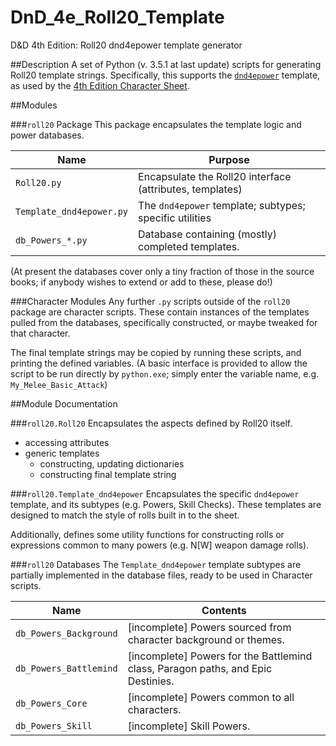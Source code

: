 # DnD_4e_Roll20_Template
D&amp;D 4th Edition: Roll20 dnd4epower template generator

##Description
A set of Python (v. 3.5.1 at last update) scripts for generating Roll20 template strings.
Specifically, this supports the [`dnd4epower`][link-template] template, as used by the [4th Edition Character Sheet][link-sheet].

[link-sheet]:https://wiki.roll20.net/DnD4e_Character_Sheet
[link-template]:https://wiki.roll20.net/DnD4e_Character_Sheet#Roll_Template

##Modules

###`roll20` Package
This package encapsulates the template logic and power databases.

| Name          | Purpose       |
| ------------- | ------------- |
| `Roll20.py`   | Encapsulate the Roll20 interface (attributes, templates)
| `Template_dnd4epower.py` | The `dnd4epower` template; subtypes; specific utilities
| `db_Powers_*.py` | Database containing (mostly) completed templates.

(At present the databases cover only a tiny fraction of those in the source books; if anybody wishes to extend or add to these, please do!)

###Character Modules
Any further `.py` scripts outside of the `roll20` package are character scripts.
These contain instances of the templates pulled from the databases, specifically constructed, or maybe tweaked for that character.

The final template strings may be copied by running these scripts, and printing the defined variables.
(A basic interface is provided to allow the script to be run directly by `python.exe`; simply enter the variable name, e.g. `My_Melee_Basic_Attack`)

##Module Documentation

###`roll20.Roll20`
Encapsulates the aspects defined by Roll20 itself.
+ accessing attributes
+ generic templates
  - constructing, updating dictionaries
  - constructing final template string

###`roll20.Template_dnd4epower`
Encapsulates the specific `dnd4epower` template, and its subtypes (e.g. Powers, Skill Checks).
These templates are designed to match the style of rolls built in to the sheet.

Additionally, defines some utility functions for constructing rolls or expressions common to many powers (e.g. N[W] weapon damage rolls).

###`roll20` Databases
The `Template_dnd4epower` template subtypes are partially implemented in the database files, ready to be used in Character scripts.

| Name                  | Contents      |
| --------------------- | ------------- |
| `db_Powers_Background` | [incomplete] Powers sourced from character background or themes.
| `db_Powers_Battlemind` | [incomplete] Powers for the Battlemind class, Paragon paths, and Epic Destinies.
| `db_Powers_Core`      | [incomplete] Powers common to all characters.
| `db_Powers_Skill    ` | [incomplete] Skill Powers.
